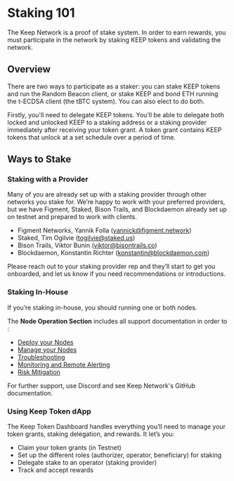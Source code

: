 # Staking 101
The Keep Network is a proof of stake system. In order to earn rewards, you must participate in the network by staking KEEP tokens and validating the network.
## Overview
There are two ways to participate as a staker: you can stake KEEP tokens and run the Random Beacon client, or stake KEEP and bond ETH running the t-ECDSA client (the tBTC system). You can also elect to do both.

Firstly, you'll need to delegate KEEP tokens. You’ll be able to delegate both locked and unlocked KEEP to a staking address or a staking provider immediately after receiving your token grant. A token grant contains KEEP tokens that unlock at a set schedule over a period of time.
## Ways to Stake
### Staking with a Provider
Many of you are already set up with a staking provider through other networks you stake for. We’re happy to work with your preferred providers, but we have Figment, Staked, Bison Trails, and Blockdaemon already set up on testnet and prepared to work with clients. 
- Figment Networks, Yannik Folla (yannick@figment.network) 
- Staked, Tim Ogilvie (togilvie@staked.us)
- Bison Trails, Viktor Bunin (viktor@bisontrails.co)
- Blockdaemon, Konstantin Richter (konstantin@blockdaemon.com) 


Please reach out to your staking provider rep and they’ll start to get you onboarded, and let us know if you need recommendations or introductions.


### Staking In-House
If you’re staking in-house, you should running one or both nodes.

The **Node Operation Section** includes all support documentation in order to :

- [Deploy your Nodes](Node-Operation/deploy.md)
- [Manage your Nodes](Node-Operation/manage.md)
- [Troubleshooting](Node-Operation/troubleshooting.md)
- [Monitoring and Remote Alerting](Node-Operation/monitoring.md)
- [Risk Mitigation](Node-Operation/risks.md)

For further support, use Discord and see Keep Network's GitHub documentation.

### Using Keep Token dApp
The Keep Token Dashboard handles everything you’ll need to manage your token grants, staking delegation, and rewards. 
It let’s you: 
- Claim your token grants (in Testnet)
- Set up the different roles (authorizer, operator, beneficiary) for staking
- Delegate stake to an operator (staking provider) 
- Track and accept rewards 
